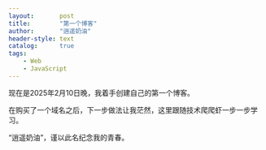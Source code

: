 ```yaml
---
layout:       post
title:        "第一个博客"
author:       "逍遥奶油"
header-style: text
catalog:      true
tags:
    - Web
    - JavaScript
---
```


现在是2025年2月10日晚，我着手创建自己的第一个博客。

在购买了一个域名之后，下一步做法让我茫然，这里跟随技术爬爬虾一步一步学习。

“逍遥奶油”，谨以此名纪念我的青春。
